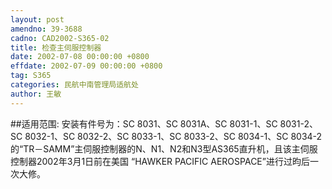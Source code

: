 ```yaml
---
layout: post
amendno: 39-3688
cadno: CAD2002-S365-02
title: 检查主伺服控制器
date: 2002-07-08 00:00:00 +0800
effdate: 2002-07-09 00:00:00 +0800
tag: S365
categories: 民航中南管理局适航处
author: 王敏
---
```


##适用范围:
安装有件号为：SC 8031、SC 8031A、SC 8031-1、SC 8031-2、SC 8032-1、SC 8032-2、SC 8033-1、SC 8033-2、SC 8034-1、SC 8034-2的“TR－SAMM”主伺服控制器的N、N1、N2和N3型AS365直升机，且该主伺服控制器2002年3月1日前在美国 “HAWKER PACIFIC AEROSPACE”进行过昀后一次大修。

